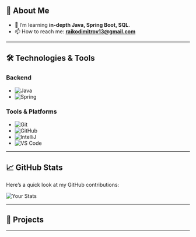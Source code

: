 ## 🚀 About Me

- 🌱 I’m learning **in-depth Java, Spring Boot, SQL**.
- 📫 How to reach me: **raikodimitrov13@gmail.com**

---

## 🛠️ Technologies & Tools

### Backend
- ![Java](https://img.shields.io/badge/-Java-333333?style=flat&logo=java&logoColor=007396)
- ![Spring](https://img.shields.io/badge/SpringBoot-6DB33F?style=flat-square&logo=Spring&logoColor=white)

### Tools & Platforms
- ![Git](https://img.shields.io/badge/-Git-333333?style=flat&logo=git&logoColor=F05032)
- ![GitHub](https://img.shields.io/badge/-GitHub-333333?style=flat&logo=github&logoColor=181717)
- ![IntelliJ](https://img.shields.io/badge/Intellij%20Idea-000?logo=intellij-idea&style=for-the-badge)
- ![VS Code](https://img.shields.io/badge/-VS_Code-333333?style=flat&logo=visualstudiocode&logoColor=0078D4)

---

## 📈 GitHub Stats

Here’s a quick look at my GitHub contributions:

![Your Stats](https://github-readme-stats.vercel.app/api?username=RaikoDimitrov&show_icons=true&count_private=true&hide=prs&theme=radical)

---

## 🚀 Projects

---


